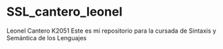 # SSL_cantero_leonel
Leonel Cantero
K2051
Este es mi repositorio para la cursada de Sintaxis y Semántica de los Lenguajes
